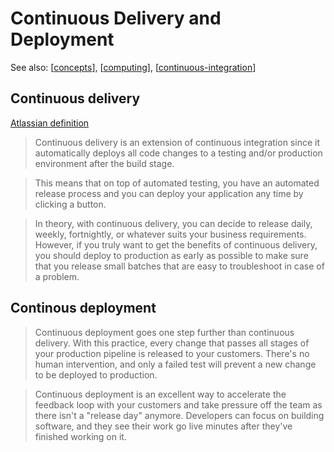 # Continuous Delivery and Deployment

See also: [[concepts]], [[computing]], [[continuous-integration]]

## Continuous delivery 

[Atlassian definition](https://www.atlassian.com/continuous-delivery/principles/continuous-integration-vs-delivery-vs-deployment)

> Continuous delivery is an extension of continuous integration since it automatically deploys all code changes to a testing and/or production environment after the build stage. 

> This means that on top of automated testing, you have an automated release process and you can deploy your application any time by clicking a button.

> In theory, with continuous delivery, you can decide to release daily, weekly, fortnightly, or whatever suits your business requirements. However, if you truly want to get the benefits of continuous delivery, you should deploy to production as early as possible to make sure that you release small batches that are easy to troubleshoot in case of a problem.

## Continous deployment

> Continuous deployment goes one step further than continuous delivery. With this practice, every change that passes all stages of your production pipeline is released to your customers. There's no human intervention, and only a failed test will prevent a new change to be deployed to production.

> Continuous deployment is an excellent way to accelerate the feedback loop with your customers and take pressure off the team as there isn't a "release day" anymore. Developers can focus on building software, and they see their work go live minutes after they've finished working on it.


[//begin]: # "Autogenerated link references for markdown compatibility"
[concepts]: concepts "Concepts"
[computing]: ../computing/computing "Computing"
[continuous-integration]: continuous-integration "continuous-integration"
[//end]: # "Autogenerated link references"
